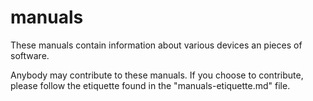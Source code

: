 # manuals

These manuals contain information about various devices an pieces of software.

Anybody may contribute to these manuals. If you choose to contribute, please follow the etiquette found in the "manuals-etiquette.md" file.
